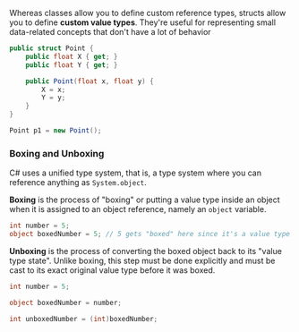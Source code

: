 Whereas classes allow you to define custom reference types, structs allow you to define **custom value types**. They're useful for representing small data-related concepts that don't have a lot of behavior

```cs
public struct Point {
	public float X { get; }
	public float Y { get; }

	public Point(float x, float y) {
		X = x;
		Y = y;
	}
}

Point p1 = new Point();
```

### Boxing and Unboxing
C# uses a unified type system, that is, a type system where you can reference anything as `System.object`. 

**Boxing** is the process of "boxing" or putting a value type inside an object when it is assigned to an object reference, namely an `object` variable. 

```cs
int number = 5;
object boxedNumber = 5; // 5 gets "boxed" here since it's a value type being assigned to a reference type
```

**Unboxing** is the process of converting the boxed object back to its "value type state". Unlike boxing, this step must be done explicitly and must be cast to its exact original value type before it was boxed.

```cs
int number = 5;

object boxedNumber = number;

int unboxedNumber = (int)boxedNumber;
```


